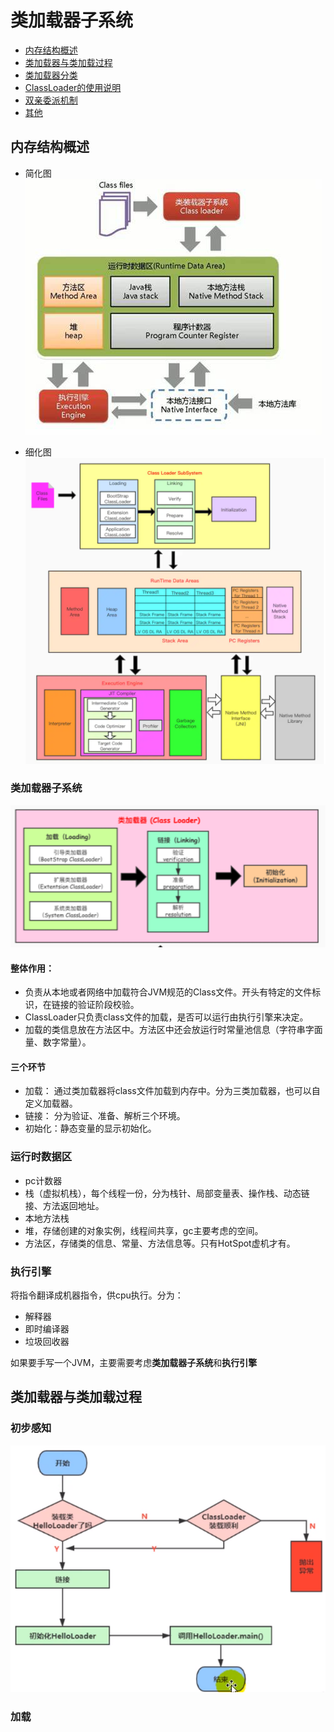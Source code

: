 # 类加载器子系统
- [内存结构概述]()
- [类加载器与类加载过程]()
- [类加载器分类]()
- [ClassLoader的使用说明]()
- [双亲委派机制]()
- [其他]()

## 内存结构概述
- 简化图
![image](https://github.com/ZHI-JIU/JVM/blob/main/MemAndGC/pic/JVMStructure.jpg)

- 细化图
![image](https://github.com/ZHI-JIU/JVM/blob/main/MemAndGC/pic/JVMStructure2.jpg)

### 类加载器子系统
![image](https://github.com/ZHI-JIU/JVM/blob/main/MemAndGC/pic/ClassLoaderSystem.jpg)

#### 整体作用：
- 负责从本地或者网络中加载符合JVM规范的Class文件。开头有特定的文件标识，在链接的验证阶段校验。
- ClassLoader只负责class文件的加载，是否可以运行由执行引擎来决定。
- 加载的类信息放在方法区中。方法区中还会放运行时常量池信息（字符串字面量、数字常量）。

#### 三个环节
- 加载： 通过类加载器将class文件加载到内存中。分为三类加载器，也可以自定义加载器。
- 链接： 分为验证、准备、解析三个环境。
- 初始化：静态变量的显示初始化。
        
### 运行时数据区
- pc计数器
- 栈（虚拟机栈），每个线程一份，分为栈针、局部变量表、操作栈、动态链接、方法返回地址。
- 本地方法栈
- 堆，存储创建的对象实例，线程间共享，gc主要考虑的空间。
- 方法区，存储类的信息、常量、方法信息等。只有HotSpot虚机才有。

### 执行引擎  
将指令翻译成机器指令，供cpu执行。分为：
- 解释器
- 即时编译器
- 垃圾回收器
    
如果要手写一个JVM，主要需要考虑**类加载器子系统**和**执行引擎**

## 类加载器与类加载过程
### 初步感知
![image](https://github.com/ZHI-JIU/JVM/blob/main/MemAndGC/pic/ClassLoaderProcess.jpg)

### 加载
